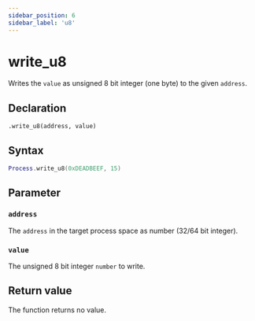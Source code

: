 ```yaml
---
sidebar_position: 6
sidebar_label: 'u8'
---
```


# write_u8

Writes the `value` as unsigned 8 bit integer (one byte) to the given `address`.

## Declaration

`.write_u8(address, value)`

## Syntax

```lua
Process.write_u8(0xDEADBEEF, 15)
```

## Parameter

### `address`

The `address` in the target process space as number (32/64 bit integer).

### `value`

The unsigned 8 bit integer `number` to write.

## Return value

The function returns no value.
